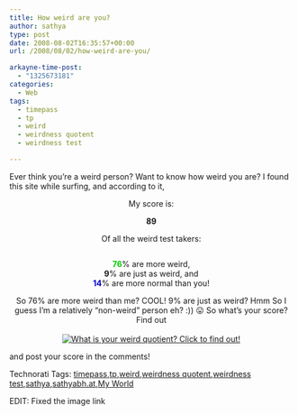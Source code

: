 ```yaml
---
title: How weird are you?
author: sathya
type: post
date: 2008-08-02T16:35:57+00:00
url: /2008/08/02/how-weird-are-you/

arkayne-time-post:
  - "1325673181"
categories:
  - Web
tags:
  - timepass
  - tp
  - weird
  - weirdness quotent
  - weirdness test

---
```

Ever think you’re a weird person? Want to know how weird you are? I found this site while surfing, and according to it,

<p align="center">
  My score is:
</p>

<p align="center">
  <strong><span>89</span></strong>
</p>

<p align="center">
  Of all the weird test takers:
</p>

<p align="center">
  <img src="thetester/images/php/weird_bar.php?high=76&low=14" alt="" />
</p>

<p align="center">
  <strong><span style="color: #00cc00;">76</span></strong>% are more weird,<br /> <strong>9</strong>% are just as weird, and<br /> <strong><span style="color: #0000cc;">14</span></strong>% are more normal than you!
</p>

<p style="text-align: center;">
  So 76% are more weird than me? COOL! 9% are just as weird? Hmm So I guess I&#8217;m a relatively &#8220;non-weird&#8221; person eh? :)) 😛 So what&#8217;s your score? Find out<br /> <a href="https://www.nerdtests.com/ft_weird.php?im"><br /> <img class="aligncenter" src="https://www.nerdtests.com/thetester/images/php/wq.php?val=5267" alt="What is your weird quotient? Click to find out!" /> </a>
</p>

and post your score in the comments!

<div id="scid:0767317B-992E-4b12-91E0-4F059A8CECA8:4f1da116-06bb-4a75-a6a4-02b79e92fa33" class="wlWriterSmartContent" style="padding-right: 0px; display: inline; padding-left: 0px; float: none; padding-bottom: 0px; margin: 0px; padding-top: 0px">
  Technorati Tags: <a rel="tag" href="https://technorati.com/tags/timepass">timepass</a>,<a rel="tag" href="https://technorati.com/tags/tp">tp</a>,<a rel="tag" href="https://technorati.com/tags/weird">weird</a>,<a rel="tag" href="https://technorati.com/tags/weirdness+quotent">weirdness quotent</a>,<a rel="tag" href="https://technorati.com/tags/weirdness+test">weirdness test</a>,<a rel="tag" href="https://technorati.com/tags/sathya">sathya</a>,<a rel="tag" href="https://technorati.com/tags/sathyabh.at">sathyabh.at</a>,<a rel="tag" href="https://technorati.com/tags/My+World">My World</a>
</div>

EDIT: Fixed the image link
